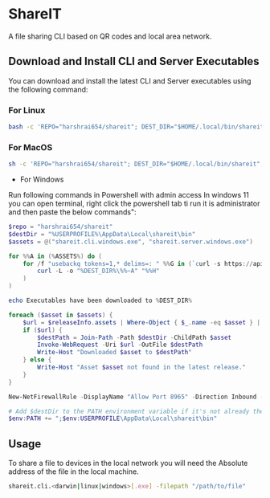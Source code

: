 # ShareIT

A file sharing CLI based on QR codes and local area network.

## Download and Install CLI and Server Executables

You can download and install the latest CLI and Server executables using the following command:

### For Linux

```bash
bash -c 'REPO="harshrai654/shareit"; DEST_DIR="$HOME/.local/bin/shareit"; ASSETS=("shareit.cli.linux" "shareit.server.linux"); mkdir -p $DEST_DIR; chmod -R 775 $DEST_DIR; for ASSET in "${ASSETS[@]}"; do URL=$(curl -s https://api.github.com/repos/$REPO/releases/latest | grep browser_download_url | grep $ASSET | cut -d\" -f4); curl -L -o "$DEST_DIR/$ASSET" "$URL"; chmod +x "$DEST_DIR/$ASSET"; export PATH=$PATH:$DEST_DIR; done'
```

### For MacOS

```sh
sh -c 'REPO="harshrai654/shareit"; DEST_DIR="$HOME/.local/bin/shareit"; ASSETS=("shareit.cli.darwin" "shareit.server.darwin"); mkdir -p $DEST_DIR; chmod -R 775 $DEST_DIR; for ASSET in "${ASSETS[@]}"; do URL=$(curl -s https://api.github.com/repos/$REPO/releases/latest | grep browser_download_url | grep $ASSET | cut -d\" -f4); curl -L -o "$DEST_DIR/$ASSET" "$URL"; chmod +x "$DEST_DIR/$ASSET"; export PATH=$PATH:$DEST_DIR; done'
```

- For Windows

Run following commands in Powershell with admin access
In windows 11 you can open terminal, right click the powershell tab ti run it is administrator and then paste the below commands":

```powershell
$repo = "harshrai654/shareit"
$destDir = "%USERPROFILE%\AppData\Local\shareit\bin"
$assets = @("shareit.cli.windows.exe", "shareit.server.windows.exe")

for %%A in (%ASSETS%) do (
    for /f "usebackq tokens=1,* delims=: " %%G in (`curl -s https://api.github.com/repos/%REPO%/releases/latest ^| findstr "browser_download_url.*%%~A"`) do (
        curl -L -o "%DEST_DIR%\%%~A" "%%H"
    )
)

echo Executables have been downloaded to %DEST_DIR%

foreach ($asset in $assets) {
    $url = $releaseInfo.assets | Where-Object { $_.name -eq $asset } | Select-Object -ExpandProperty browser_download_url
    if ($url) {
        $destPath = Join-Path -Path $destDir -ChildPath $asset
        Invoke-WebRequest -Uri $url -OutFile $destPath
        Write-Host "Downloaded $asset to $destPath"
    } else {
        Write-Host "Asset $asset not found in the latest release."
    }
}

New-NetFirewallRule -DisplayName "Allow Port 8965" -Direction Inbound -Protocol TCP -LocalPort 8965 -Action Allow

# Add $destDir to the PATH environment variable if it's not already there
$env:PATH += ";$env:USERPROFILE\AppData\Local\shareit\bin"
```

## Usage

To share a file to devices in the local network you will need the Absolute address of the file in the local machine.

```sh
shareit.cli.<darwin|linux|windows>[.exe] -filepath "/path/to/file"
```
